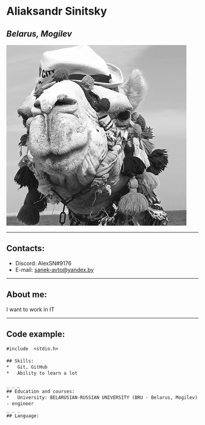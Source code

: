 # Aliaksandr Sinitsky
## _Belarus, Mogilev_
![ ](Avatar.jpg)
___
## Contacts:
*	Discord: AlexSN#9176
*	E-mail: sanek-avto@yandex.by
___
## About me:
I want to work in IT
_ _ _
## Code example:
```
#include  <stdio.h>

## Skills:
*	Git, GitHub
*	Ability to learn a lot

_ _ _
## Education and courses:
*	University: BELARUSIAN-RUSSIAN UNIVERSITY (BRU - Belarus, Mogilev) - engineer
_ _ _
## Language:
